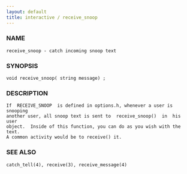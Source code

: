 ```yaml
---
layout: default
title: interactive / receive_snoop
---
```


### NAME

    receive_snoop - catch incoming snoop text

### SYNOPSIS

    void receive_snoop( string message) ;

### DESCRIPTION

    If  RECEIVE_SNOOP  is defined in options.h, whenever a user is snooping
    another user, all snoop text is sent to  receive_snoop()  in  his  user
    object.  Inside of this function, you can do as you wish with the text.
    A common activity would be to receive() it.

### SEE ALSO

    catch_tell(4), receive(3), receive_message(4)

